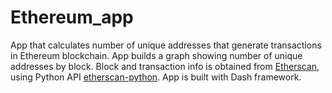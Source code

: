 # Ethereum_app

App that calculates number of unique addresses that generate transactions in Ethereum blockchain. App builds a graph showing number of unique addresses by block.
Block and transaction info is obtained from [Etherscan](Eterscan.io), using Python API [etherscan-python](https://github.com/pcko1/etherscan-python).
App is built with Dash framework. 
